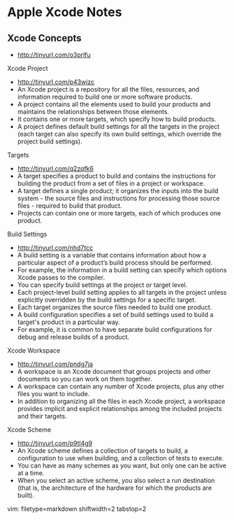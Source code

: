 # Apple Xcode Notes #

## Xcode Concepts ##
- http://tinyurl.com/o3prlfu 

Xcode Project
- http://tinyurl.com/p43wjzc
- An Xcode project is a repository for all the files, resources, and
  information required to build one or more software products.
- A project contains all the elements used to build your products and
  maintains the relationships between those elements.
- It contains one or more targets, which specify how to build products.
- A project defines default build settings for all the targets in the project
  (each target can also specify its own build settings, which override the
  project build settings).

Targets
- http://tinyurl.com/q2zqfk6
- A target specifies a product to build and contains the instructions for
  building the product from a set of files in a project or workspace.
- A target defines a single product; it organizes the inputs into the build
  system - the source files and instructions for processing those source
  files - required to build that product.
- Projects can contain one or more targets, each of which produces one product.


Build Settings
- http://tinyurl.com/nhd7tcc
- A build setting is a variable that contains information about how a
  particular aspect of a product’s build process should be performed.
- For example, the information in a build setting can specify which options
  Xcode passes to the compiler.
- You can specify build settings at the project or target level.
- Each project-level build setting applies to all targets in the project
  unless explicitly overridden by the build settings for a specific target.
- Each target organizes the source files needed to build one product.
- A build configuration specifies a set of build settings used to build a
  target's product in a particular way.
- For example, it is common to have separate build configurations for debug
  and release builds of a product.

Xcode Workspace
- http://tinyurl.com/pndg7ja
- A workspace is an Xcode document that groups projects and other documents so
  you can work on them together.
- A workspace can contain any number of Xcode projects, plus any other files
  you want to include.
- In addition to organizing all the files in each Xcode project, a workspace
  provides implicit and explicit relationships among the included projects and
  their targets.

Xcode Scheme
- http://tinyurl.com/p9tl4g9
- An Xcode scheme defines a collection of targets to build, a configuration to
  use when building, and a collection of tests to execute.
- You can have as many schemes as you want, but only one can be active at a
  time.
- When you select an active scheme, you also select a run destination (that
  is, the architecture of the hardware for which the products are built).

vim: filetype=markdown shiftwidth=2 tabstop=2
